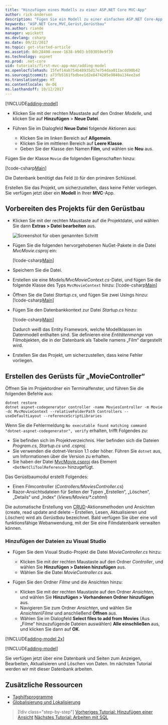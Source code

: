 ```yaml
---
title: "Hinzufügen eines Modells zu einer ASP.NET Core MVC-App"
author: rick-anderson
description: "Fügen Sie ein Modell zu einer einfachen ASP.NET Core-App hinzu."
keywords: "ASP.NET Core,MVC,Gerüst,Gerüstbau"
ms.author: riande
manager: wpickett
ms.devlang: csharp
ms.date: 09/22/2017
ms.topic: get-started-article
ms.assetid: 8dc28498-eeee-1638-b903-b593059e9f39
ms.technology: aspnet
ms.prod: .net-core
uid: tutorials/first-mvc-app-mac/adding-model
ms.openlocfilehash: 15fef14ab754b48935d17e754daa011acdd90b42
ms.sourcegitcommit: a73fb5161fbdbee1d2e8474205e9840a134ee2ad
ms.translationtype: HT
ms.contentlocale: de-DE
ms.lasthandoff: 10/12/2017
---
```

[!INCLUDE[adding-model](../../includes/mvc-intro/adding-model1.md)]

* Klicken Sie mit der rechten Maustaste auf den Ordner *Modelle*, und klicken Sie auf **Hinzufügen** > **Neue Datei**. 
* Führen Sie im Dialogfeld **Neue Datei** folgende Aktionen aus:

  * Klicken Sie im linken Bereich auf **Allgemein**.
  * Klicken Sie im mittleren Bereich auf **Leere Klasse**.
  * Geben Sie der Klasse den Namen **Film**, und wählen sie **Neu** aus.

Fügen Sie der Klasse `Movie` die folgenden Eigenschaften hinzu:

[!code-csharp[Main](../../tutorials/first-mvc-app/start-mvc/sample/MvcMovie/Models/MovieNoEF.cs?name=snippet_1)]

Die Datenbank benötigt das Feld `ID` für den primären Schlüssel.

Erstellen Sie das Projekt, um sicherzustellen, dass keine Fehler vorliegen. Sie verfügen jetzt über ein **Modell** in Ihrer **MVC**-App.

## <a name="prepare-the-project-for-scaffolding"></a>Vorbereiten des Projekts für den Gerüstbau

- Klicken Sie mit der rechten Maustaste auf die Projektdatei, und wählen Sie dann **Extras > Datei bearbeiten** aus.

  ![Screenshot für oben genannten Schritt](adding-model/_static/1.png)

- Fügen Sie die folgenden hervorgehobenen NuGet-Pakete in die Datei *MvcMovie.csproj* ein:
             
  [!code-csharp[Main](../first-mvc-app-xplat/start-mvc/sample/MvcMovie/MvcMovie.csproj?highlight=7,10)]

- Speichern Sie die Datei.

- Erstellen sie eine *Models/MvcMovieContext.cs*-Datei, und fügen Sie die folgende Klasse des Typs `MvcMovieContext` hinzu: [!code-csharp[Main](../../tutorials/first-mvc-app-xplat/start-mvc/sample/MvcMovie/Models/MvcMovieContext.cs)]
   
- Öffnen Sie die Datei *Startup.cs*, und fügen Sie zwei Usings hinzu: [!code-csharp[Main](../../tutorials/first-mvc-app-xplat/start-mvc/sample/MvcMovie/Startup.cs?name=snippet1&highlight=1,2)]

- Fügen Sie den Datenbankkontext zur Datei *Startup.cs* hinzu:

   [!code-csharp[Main](../../tutorials/first-mvc-app-xplat/start-mvc/sample/MvcMovie/Startup.cs?name=snippet2&highlight=6-7)]

  Dadurch weiß das Entity Framework, welche Modellklassen im Datenmodell enthalten sind. Sie definieren eine *Entitätenmenge* von Filmobjekten, die in der Datenbank als Tabelle namens „Film“ dargestellt wird.

- Erstellen Sie das Projekt, um sicherzustellen, dass keine Fehler vorliegen.

## <a name="scaffold-the-moviecontroller"></a>Erstellen des Gerüsts für „MovieController“

Öffnen Sie im Projektordner ein Terminalfenster, und führen Sie die folgenden Befehle aus:

```
dotnet restore
dotnet aspnet-codegenerator controller -name MoviesController -m Movie -dc MvcMovieContext --relativeFolderPath Controllers --useDefaultLayout --referenceScriptLibraries 
```
Wenn Sie die Fehlermeldung `No executable found matching command "dotnet-aspnet-codegenerator", verify` erhalten, trifft Folgendes zu:

 * Sie befinden sich im Projektverzeichnis. Hier befinden sich die Dateien *Program.cs*, *Startup.cs* und *.csproj*.
 * Sie verwenden die dotnet-Version 1.1 oder höher. Führen Sie `dotnet` aus, um Informationen über die Version zu erhalten.
 * Sie haben der Datei [MvcMovie.csproj](#prepare-the-project-for-scaffolding) das Element `<DotNetCliToolReference>` hinzugefügt.
 
<!--
> [!NOTE]
> If you get an error when the scaffolding command runs, see [issue 444 in the scaffolding repository](https://github.com/aspnet/scaffolding/issues/444) for a workaround.
-->

Das Gerüstbaumodul erstellt Folgendes:

* Einen Filmcontroller (*Controllers/MoviesController.cs*)
* Razor-Ansichtsdateien für Seiten der Typen „Erstellen“, „Löschen“, „Details“ und „Index“ (*Views/Movies/\*.cshtml*)

Die automatische Erstellung von [CRUD](https://wikipedia.org/wiki/Create,_read,_update_and_delete)-Aktionsmethoden und Ansichten (create, read update and delete – Erstellen, Lesen, Aktualisieren und Löschen) wird als *Gerüstbau* bezeichnet. Bald verfügen Sie über eine voll funktionsfähige Webanwendung, mit der Sie eine Filmdatenbank verwalten können.

### <a name="add-the-files-to-visual-studio"></a>Hinzufügen der Dateien zu Visual Studio

* Fügen Sie dem Visual Studio-Projekt die Datei *MovieController.cs* hinzu:

  * Klicken Sie mit der rechten Maustaste auf den Ordner *Controller*, und wählen Sie **Hinzufügen > Dateien hinzufügen** aus.
  * Wählen Sie die Datei *MovieController.cs* aus.

* Fügen Sie den Ordner *Filme* und die Ansichten hinzu:

  * Klicken Sie mit der rechten Maustaste auf den Ordner *Ansichten*, und wählen Sie **Hinzufügen > Vorhandenen Ordner hinzufügen** aus.
  * Navigieren Sie zum Ordner *Ansichten*, und wählen Sie *Ansichten\Filme* und anschließend **Öffnen** aus.
  * Wählen Sie im Dialogfeld **Select files to add from Movies** (Aus „Filme“ hinzuzufügende Dateien auswählen) **Alle einschließen** aus, und klicken Sie dann auf **OK**.

[!INCLUDE[adding-model 2x](../../includes/mvc-intro/adding-model2xp.md)]

[!INCLUDE[adding-model](../../includes/mvc-intro/adding-model3.md)]

Sie verfügen jetzt über eine Datenbank und Seiten zum Anzeigen, Bearbeiten, Aktualisieren und Löschen von Daten. Im nächsten Tutorial werden wir mit dieser Datenbank arbeiten.

## <a name="additional-resources"></a>Zusätzliche Ressourcen

* [Taghilfsprogramme](xref:mvc/views/tag-helpers/intro)
* [Globalisierung und Lokalisierung](xref:fundamentals/localization)

>[!div class="step-by-step"]
[Vorheriges Tutorial: Hinzufügen einer Ansicht](adding-view.md)
[Nächstes Tutorial: Arbeiten mit SQL](working-with-sql.md)  
